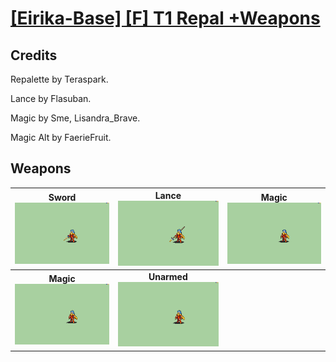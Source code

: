 # [\[Eirika-Base\] \[F\] T1 Repal +Weapons](./)
## Credits

Repalette by Teraspark.

Lance by Flasuban.

Magic by Sme, Lisandra_Brave.

Magic Alt by FaerieFruit.

## Weapons

| <b>Sword</b><br/><img alt="Sword animation" src="./1.%20Sword/Sword.gif"/> | <b>Lance</b><br/><img alt="Lance animation" src="./2.%20Lance/Lance.gif"/> | <b>Magic</b><br/><img alt="Magic animation" src="./6.%20Magic/Magic.gif"/> |
| :---: | :---: | :---: |
| <b>Magic</b><br/><img alt="Magic animation" src="./6.%20Magic%20Alt/Magic.gif"/> | <b>Unarmed</b><br/><img alt="Unarmed animation" src="./8.%20Unarmed/Unarmed.gif"/> |

